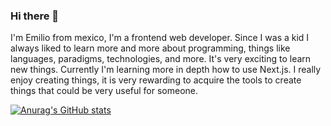 ### Hi there 👋

I'm Emilio from mexico, I'm a frontend web developer. Since I was a kid I always liked to learn more and more about programming, things like languages, paradigms, technologies, and more. It's very exciting to learn new things. Currently I'm learning more in depth how to use Next.js. I really enjoy creating things, it is very rewarding to acquire the tools to create things that could be very useful for someone.

[![Anurag's GitHub stats](https://github-readme-stats.vercel.app/api?username=ilovethatlady)](https://github.com/anuraghazra/github-readme-stats)
